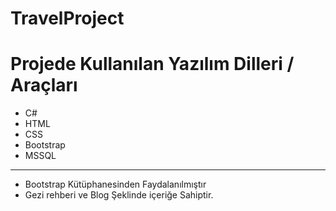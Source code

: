 # TravelProject
# Projede Kullanılan Yazılım Dilleri / Araçları
* C#
* HTML
* CSS
* Bootstrap
* MSSQL
***
* Bootstrap Kütüphanesinden Faydalanılmıştır
* Gezi rehberi ve Blog Şeklinde içeriğe Sahiptir.
